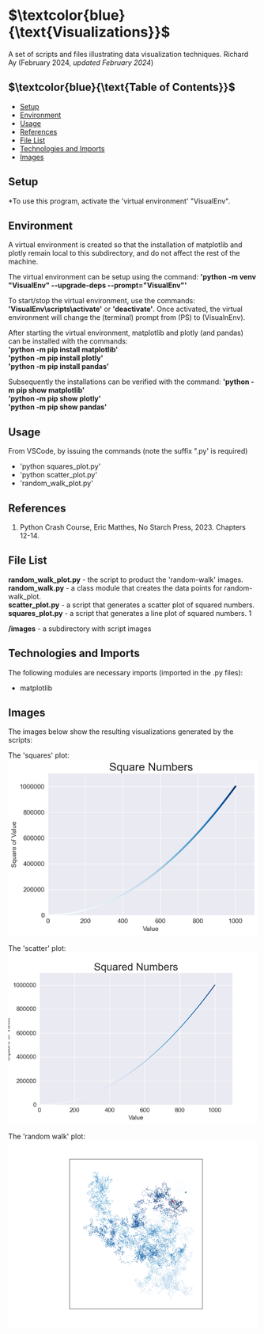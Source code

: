 # $`\textcolor{blue}{\text{Visualizations}}`$
A set of scripts and files illustrating data visualization techniques.
Richard Ay (February 2024, *updated February 2024*)

## $`\textcolor{blue}{\text{Table of Contents}}`$
* [Setup](#setup)
* [Environment](#environment)
* [Usage](#Usage)
* [References](#references)
* [File List](#file-list)
* [Technologies and Imports](#Technologies-and-Imports)
* [Images](#Images)

## Setup

*To use this program, activate the 'virtual environment' "VisualEnv".  

## Environment
A virtual environment is created so that the installation of matplotlib and plotly
remain local to this subdirectory, and do not affect the rest of the machine.

The virtual environment can be setup using the command: 
**'python -m venv "VisualEnv" --upgrade-deps --prompt="VisualEnv"'**

To start/stop the virtual environment, use the commands: **'VisualEnv\scripts\activate'** 
or **'deactivate'**. Once activated, the virtual environment will change the (terminal) 
prompt from (PS) to (VisualnEnv).

After starting the virtual environment, matplotlib and plotly (and pandas) can be installed 
with the commands:  
**'python -m pip install matplotlib'**  
**'python -m pip install plotly'**  
**'python -m pip install pandas'**  

Subsequently the installations can be verified with the command: 
**'python -m pip show matplotlib'**  
**'python -m pip show plotly'**  
**'python -m pip show pandas'** 


## Usage
From VSCode, by issuing the commands (note the suffix ".py' is required)  
- 'python squares_plot.py'  
- 'python scatter_plot.py'  
- 'random_walk_plot.py'  


## References
1. Python Crash Course, Eric Matthes, No Starch Press, 2023. Chapters 12-14.  


## File List
**random_walk_plot.py** - the script to product the 'random-walk' images.  
**random_walk.py** - a class module that creates the data points for random-walk_plot.   
**scatter_plot.py** - a script that generates a scatter plot of squared numbers.   
**squares_plot.py**  - a script that generates a line plot of squared numbers.  1


**/images** - a subdirectory with script images  


## Technologies and Imports
The following modules are necessary imports (imported in the .py files):  
- matplotlib  
 

## Images
The images below show the resulting visualizations generated by the scripts:  

The 'squares' plot:    
![Mind Map0](https://github.com/CaptainRich/Visualizations/blob/main/Images/squares_plot.png)  

The 'scatter' plot:  
![Mind Map1](https://github.com/CaptainRich/Visualizations/blob/main/Images/scatter_plot.png)  

The 'random walk' plot:  
![Mind Map2](https://github.com/CaptainRich/Visualizations/blob/main/Images/random_walk.png)  

